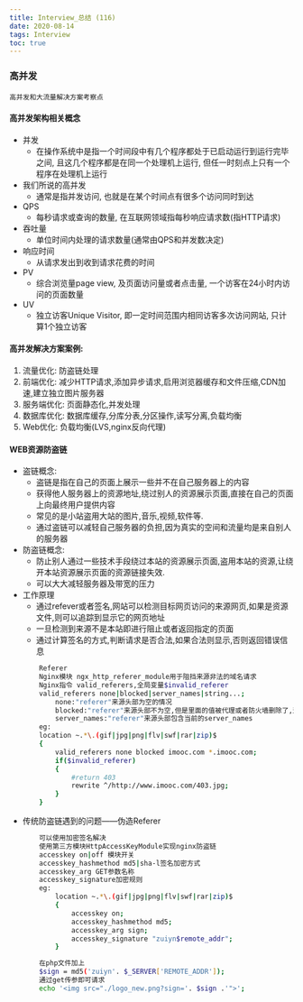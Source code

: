```yaml
---
title: Interview_总结 (116)
date: 2020-08-14
tags: Interview
toc: true
---
```


### 高并发
    高并发和大流量解决方案考察点

<!-- more -->

#### 高并发架构相关概念
- 并发
    * 在操作系统中是指一个时间段中有几个程序都处于已启动运行到运行完毕之间, 且这几个程序都是在同一个处理机上运行, 但任一时刻点上只有一个程序在处理机上运行
- 我们所说的高并发
    * 通常是指并发访问, 也就是在某个时间点有很多个访问同时到达
- QPS
    * 每秒请求或查询的数量, 在互联网领域指每秒响应请求数(指HTTP请求)
- 吞吐量
    * 单位时间内处理的请求数量(通常由QPS和并发数决定)
- 响应时间
    * 从请求发出到收到请求花费的时间
- PV
    * 综合浏览量page view, 及页面访问量或者点击量, 一个访客在24小时内访问的页面数量
- UV
    * 独立访客Unique Visitor, 即一定时间范围内相同访客多次访问网站, 只计算1个独立访客

#### 高并发解决方案案例: 
1. 流量优化: 防盗链处理
2. 前端优化: 减少HTTP请求,添加异步请求,启用浏览器缓存和文件压缩,CDN加速,建立独立图片服务器
3. 服务端优化: 页面静态化,并发处理
4. 数据库优化: 数据库缓存,分库分表,分区操作,读写分离,负载均衡
5. Web优化: 负载均衡(LVS,nginx反向代理)

#### WEB资源防盗链
- 盗链概念: 
    * 盗链是指在自己的页面上展示一些并不在自己服务器上的内容
    * 获得他人服务器上的资源地址,绕过别人的资源展示页面,直接在自己的页面上向最终用户提供内容
    * 常见的是小站盗用大站的图片,音乐,视频,软件等.
    * 通过盗链可以减轻自己服务器的负担,因为真实的空间和流量均是来自别人的服务器
- 防盗链概念: 
    * 防止别人通过一些技术手段绕过本站的资源展示页面,盗用本站的资源,让绕开本站资源展示页面的资源链接失效.
    * 可以大大减轻服务器及带宽的压力
- 工作原理
    * 通过refever或者签名,网站可以检测目标网页访问的来源网页,如果是资源文件,则可以追踪到显示它的网页地址
    * 一旦检测到来源不是本站即进行阻止或者返回指定的页面
    * 通过计算签名的方式,判断请求是否合法,如果合法则显示,否则返回错误信息
    ```bash
        Referer
        Nginx模块 ngx_http_referer_module用于阻挡来源非法的域名请求
        Nginx指令 valid_referers,全局变量$invalid_referer
        valid_referers none|blocked|server_names|string...;
            none:"referer"来源头部为空的情况
            blocked:"referer"来源头部不为空,但是里面的值被代理或者防火墙删除了,这些值都不以http://或者https://开头
            server_names:"referer"来源头部包含当前的server_names
        eg:
        location ~.*\.(gif|jpg|png|flv|swf|rar|zip)$
        {
            valid_referers none blocked imooc.com *.imooc.com;
            if($invalid_referer)
            {
                #return 403
                rewrite ^/http://www.imooc.com/403.jpg;
            }
        }
    ```
- 传统防盗链遇到的问题——伪造Referer
    ```bash
        可以使用加密签名解决
        使用第三方模块HttpAccessKeyModule实现nginx防盗链
        accesskey on|off 模块开关
        accesskey_hashmethod md5|sha-l签名加密方式
        accesskey_arg GET参数名称
        accesskey_signature加密规则
        eg:
            location ~.*\.(gif|jpg|png|flv|swf|rar|zip)$
            {
                accesskey on;
                accesskey_hashmethod md5;
                accesskey_arg sign;
                accesskey_signature "zuiyn$remote_addr";
            }

        在php文件加上
        $sign = md5('zuiyn'. $_SERVER['REMOTE_ADDR']);
        通过get传参即可请求
        echo '<img src="./logo_new.png?sign='. $sign .'">';
    ```
      

